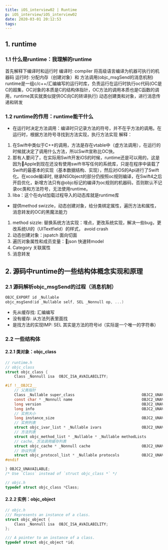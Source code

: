 ```yaml
---
title: iOS_interview02 | Runtime
p: iOS_interview/iOS_interview02
date: 2020-03-01 20:12:53
tags:
---
```


## 1. runtime

### 1.1 什么是runtime：我理解的runtime
首先解释下编译时和运行时
编译时: compiler 将高级语言编译为机器可执行的机器码
运行时: 分配内存（创建对象）和 方法调用(objc_msgSend的消息机制)
runtime是一组c/c++/汇编编写的运行时库，负责运行在运行时执行oc代码(OC是C的超集，OC对象的本质是C的结构体指针，OC方法的调用本质也是C函数的调用，runtime其实就类似提供OC向C的转译执行)
动态创建类和对象，进行消息传递和转发

### 1.2 runtime的作用：runtime能干什么
* 在运行时决定方法调用：编译时只记录方法的符号，并不在乎方法的调用。在运行时，根据方法符号寻找到方法实现，执行方法实现
解释：
1. 在Swift中类似于C++的调用，方法是存在vtable中（虚方法调用），在运行的时候就决定了调用什么方法，所以Swift宣称比OC快。
2. 那有人要问了，在实际用Swift开发iOS的时候，runtime还是可以用的，这是因为Apple到现在还没有使用swift书写任何的系统库，只是在程序中装载了Swift的最基本的实现（基本数据结构、实现），然后对iOS的Api进行了Swift化。在xcode编译时, 继承NSObject的部分仍按照oc规则编译，在Swift4之后开启优化，新增方法只有@objc标记的编译为oc规则的机器码，否则默认不记录oc类和方法符号，无法使用runtime。
3. liba：这个在dyld加载过程导入的动态库就是runtime库

* 提供method swizzle，动态创建对象，给分类绑定属性，遍历方法和属性，消息转发的OC的黑魔法能力
1. method sizzle: 替换系统方法实现：埋点，更改系统实现，解决一些bug，更改系统UI的（UITextfield）的样式， avoid crash
2. 动态创建对象：jspatch 面向切面
3. 遍历对象属性和成员变量：json 快速转model
4. Category 关联属性
5. 消息转发

## 2. 源码中runtime的一些结构体概念实现和原理

### 2.1 源码解析objc_msgSend的过程（消息机制）
``` C
OBJC_EXPORT id _Nullable
objc_msgSend(id _Nullable self, SEL _Nonnull op, ...)
```
* 先从缓存找: 汇编编写
* 没有缓存: 从方法列表里面找
* 是找方法的实现IMP: SEL 其实是方法的符号id（实际是一个唯一的字符串）

### 2.2 一些结构体

#### 2.2.1 类对象：objc_class 
``` C
// runtime.h
// objc_class
struct objc_class {
    Class _Nonnull isa  OBJC_ISA_AVAILABILITY;

#if !__OBJC2__
    // 父类指针
    Class _Nullable super_class                              OBJC2_UNAVAILABLE;
    const char * _Nonnull name                               OBJC2_UNAVAILABLE;
    long version                                             OBJC2_UNAVAILABLE;
    long info                                                OBJC2_UNAVAILABLE;
    // 实例大小
    long instance_size                                       OBJC2_UNAVAILABLE;
    // 实例列表
    struct objc_ivar_list * _Nullable ivars                  OBJC2_UNAVAILABLE;
    // 方法列表
    struct objc_method_list * _Nullable * _Nullable methodLists                    OBJC2_UNAVAILABLE;
    // cache, 方法调用缓存列表
    struct objc_cache * _Nonnull cache                       OBJC2_UNAVAILABLE;
    // 协议列表
    struct objc_protocol_list * _Nullable protocols          OBJC2_UNAVAILABLE;
#endif

} OBJC2_UNAVAILABLE;
/* Use `Class` instead of `struct objc_class *` */

// objc.h
typedef struct objc_class *Class;
```

#### 2.2.2 实例：objc_object
``` c
// objc.h
/// Represents an instance of a class.
struct objc_object {
    Class _Nonnull isa  OBJC_ISA_AVAILABILITY;
};

/// A pointer to an instance of a class.
typedef struct objc_object *id;
```
